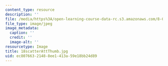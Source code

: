 ```yaml
---
content_type: resource
description: ''
file: /media/https%3A/open-learning-course-data-rc.s3.amazonaws.com/8-02-physics-ii-electricity-and-magnetism-spring-2007/ec80766321488ee1413a59e18bb24d89_18scatterAttThumb.jpg
file_type: image/jpeg
image_metadata:
  caption: ''
  credit: ''
  image-alt: ''
resourcetype: Image
title: 18scatterAttThumb.jpg
uid: ec807663-2148-8ee1-413a-59e18bb24d89
---
```

